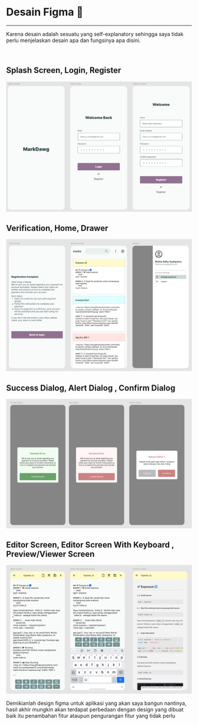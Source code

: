 
# Desain Figma :art:
---

Karena desain adalah sesuatu yang self-explanatory sehingga saya tidak perlu menjelaskan desain apa dan fungsinya apa disini.


<br>

## Splash Screen, Login, Register

<img src="https://raw.githubusercontent.com/rizkia-as-actmp/kuliah_5_justdoit/refs/heads/main/public/2025-01-05_18-44.png" width="600">


<br>

## Verification, Home, Drawer 

<img src="https://raw.githubusercontent.com/rizkia-as-actmp/kuliah_5_justdoit/refs/heads/main/public/2025-01-05_18-45.png" width="600">


<br>

## Success Dialog, Alert Dialog , Confirm Dialog

<img src="https://raw.githubusercontent.com/rizkia-as-actmp/kuliah_5_justdoit/refs/heads/main/public/2348923489234687.png" width="600">


<br>

## Editor Screen, Editor Screen With Keyboard , Preview/Viewer Screen

<img src="https://raw.githubusercontent.com/rizkia-as-actmp/kuliah_5_justdoit/refs/heads/main/public/2025-01-05_18-45_1.png" width="600">

<br>

Demikianlah design figma untuk aplikasi yang akan saya bangun nantinya, hasil akhir mungkin akan terdapat perbedaan dengan design yang dibuat baik itu penambahan fitur ataupun pengurangan fitur yang tidak perlu 



